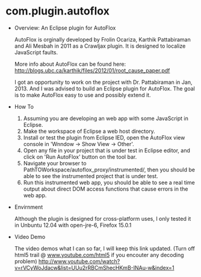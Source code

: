 com.plugin.autoflox
===================



- Overview: An Eclipse plugin for AutoFlox

  AutoFlox is orginally developed by Frolin Ocariza, Karthik Pattabiraman and Ali Mesbah in 2011 as a Crawljax plugin. It is designed to localize JavaScript faults. 

  More info about AutoFlox can be found here:
  http://blogs.ubc.ca/karthik/files/2012/01/root_cause_paper.pdf

  I got an opportunity to work on the project with Dr. Pattabiraman in Jan, 2013. And I was advised to build an Eclipse plugin for AutoFlox. The goal is to make AutoFlox easy to use and possibly extend it.




- How To

  1. Assuming you are developing an web app with some JavaScript in Eclipse.
  2. Make the workspace of Eclipse a web host directory. 
  3. Install or test the plugin from Eclipse IED, open the AutoFlox view console in 'Wnndow -> Show View -> Other'.
  4. Open any file in your project that is under test in Eclipse editor, and click on 'Run AutoFlox' button on the tool bar.
  5. Navigate your browser to PathTOWorkspace/autoflox_proxy/instrumented/, then you should be able to see the instrumented project that is under test. 
  6. Run this instrumented web app, you should be able to see a real time output about direct DOM access functions that cause errors in the web app.




- Envirnment
  
  Although the plugin is designed for cross-platform uses, I only tested it in Unbuntu 12.04 with open-jre-6, Firefox 15.0.1




- Video Demo

  The video demos what I can so far, I will keep this link updated. (Turn off html5 trail @ www.youtube.com/html5 if you encouter any decoding problem)
  http://www.youtube.com/watch?v=rVCyWoJdacw&list=UUu2rRBCmShecHKmB-INAu-w&index=1
